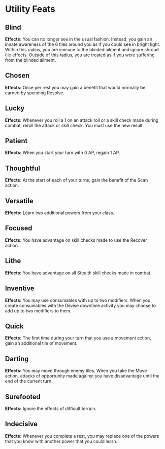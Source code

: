 # Utility Feats

## Blind

**Effects:** You can no longer see in the usual fashion. Instead, you gain an innate awareness of the 6 tiles around you as if you could see in bright light. Within this radius, you are immune to the blinded ailment and ignore shroud tile effects. Outside of this radius, you are treated as if you were suffering from the blinded ailment.

## Chosen

**Effects:** Once per rest you may gain a benefit that would normally be earned by spending Resolve.

## Lucky

**Effects:** Whenever you roll a 1 on an attack roll or a skill check made during combat, reroll the attack or skill check. You must use the new result.

## Patient

**Effects:** When you start your turn with 0 AP, regain 1 AP.

## Thoughtful

**Effects:** At the start of each of your turns, gain the benefit of the Scan action.

## Versatile

**Effects:** Learn two additional powers from your class.

## Focused

**Effects:** You have advantage on skill checks made to use the Recover action.

## Lithe

**Effects:** You have advantage on all Stealth skill checks made in combat.

## Inventive

**Effects:** You may use consumables with up to two modifiers. When you create consumables with the Devise downtime activity you may choose to add up to two modifiers to them.

## Quick

**Effects:** The first time during your turn that you use a movement action, gain an additional tile of movement.

## Darting

**Effects:** You may move through enemy tiles. When you take the Move action, attacks of opportunity made against you have disadvantage until the end of the current turn.

## Surefooted

**Effects:** Ignore the effects of difficult terrain.

## Indecisive

**Effects:** Whenever you complete a rest, you may replace one of the powers that you know with another power that you could learn.
